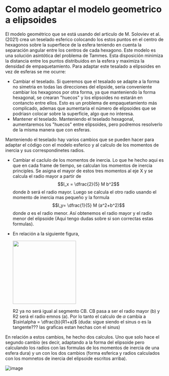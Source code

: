 # Como adaptar el modelo geometrico a elipsoides

El modelo geométrico que se está usando del articulo de M. Soloviev et al. (2021) crea un teselado esferico colocando los estos puntos en el centro de hexagonos sobre la superfiece de la esfera teniendo en cuenta la separación angular entre los centros de cada hexagono. 
Este modelo es una solución asintótica del problema de Tammes. Esta disposición minimiza la distancia entre los puntos distribuidos en la esfera y maximiza la densidad de empaquetamiento.
Para adaptar este tesalado a elipsoides en vez de esferas se me ocurre:

- Cambiar el teselado. Si queremos que el tesalado se adapte a la forma no simetria en todas las direcciones del elipside, seria conveniente cambiar los hexagonos por otra forma, ya que manteniendo la forma hexagonal, se crearan "huecos" y los elipsoides no estarán en contancto entre ellos. Esto es un problema de empaquetamiento más complicado, ademas que aumentaria el número de elipsoides que se podriasn colocar sobre la superficie, algo que no interesa.
- Mantener el teselado. Manteniendo el teselado hexagonal, aumentaremos los "huecos" entre elipsoides, pero podremos resolverlo de la misma manera que con esferas.

Manteniendo el teselado hay varios cambios que se pueden hacer para adaptar el código con el modelo esferico y al calculo de los momentos de inercia y sus correspondinetes radios.
  - Cambiar el caclulo de los momentos de inercia. Lo que he hecho aqui es que en cada frame de tiempo, se calculan los momentos de inercia principles. Se asigna el mayor de estos tres momentos al eje X y se calcula el radio mayor a partir de $$I_x = \dfrac{2}{5} M b^2$$ donde $b$ será el radio mayor. Luego se calcula el otro radio usando el momento de inercia mas pequeño y la formula $$I_y= \dfrac{1}{5} M (a^2+b^2)$$ donde $a$ es el radio menor. Así obtenemos el radio mayor y el radio menor del elipsoide (Aqui tengo dudas sobre si son correctas estas formulas).
  - En relación a la siguiente figura,
    
     <img src="https://github.com/user-attachments/assets/c7164393-5cdc-4b08-b4f5-e4315c7a82b7" width="200px">

    R2 ya no será igual al segmento CB. CB pasa a ser el radio mayor (b) y R2 será el radio emnos (a). Por lo tanto el calculo de $\alpha$ cambia a $\sin\alpha = \dfrac{b}{R1+a}$ (duda: sigue siendo el sinus o es la tangente??? las graficas estan hechas con el sinus)

En relación a estos cambios, he hecho dos calculos. Uno que solo hace el segundo cambio (es decir, adaptando a la forma del elipsoide pero calculando los radios con las formulas de los momentos de inercia de una esfera dura) y un con los dos cambios (forma esferica y radios calculados con los momnetos de inercia del elipsoide escritos arriba).


![image](https://github.com/user-attachments/assets/9464a48a-5f20-4796-b357-b02f587604cf)
